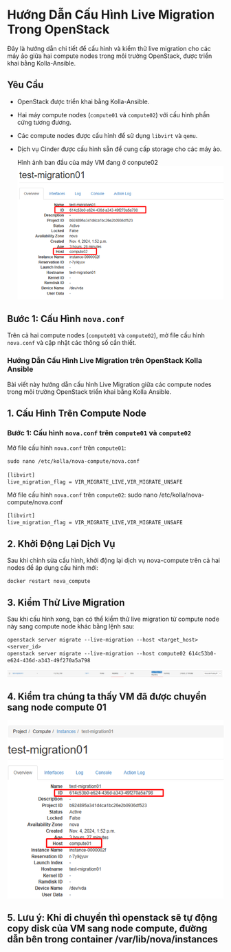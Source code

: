 # Hướng Dẫn Cấu Hình Live Migration Trong OpenStack

Đây là hướng dẫn chi tiết để cấu hình và kiểm thử live migration cho các máy ảo giữa hai compute nodes trong môi trường OpenStack, được triển khai bằng Kolla-Ansible.

## Yêu Cầu

- OpenStack được triển khai bằng Kolla-Ansible.
- Hai máy compute nodes (`compute01` và `compute02`) với cấu hình phần cứng tương đương.
- Các compute nodes được cấu hình để sử dụng `libvirt` và `qemu`.
- Dịch vụ Cinder được cấu hình sẵn để cung cấp storage cho các máy ảo.
  
  Hình ảnh ban đầu của máy VM đang ở conpute02
  ![Command Prompt](https://github.com/cuongnvvietis/NhanHoa/blob/main/Docs/Picture/Openstack/Screenshot_114.png)
  
## Bước 1: Cấu Hình `nova.conf`

Trên cả hai compute nodes (`compute01` và `compute02`), mở file cấu hình `nova.conf` và cập nhật các thông số cần thiết.

### Hướng Dẫn Cấu Hình Live Migration trên OpenStack Kolla Ansible

Bài viết này hướng dẫn cấu hình Live Migration giữa các compute nodes trong môi trường OpenStack triển khai bằng Kolla Ansible.

## 1. Cấu Hình Trên Compute Node

### Bước 1: Cấu hình `nova.conf` trên `compute01` và `compute02`

Mở file cấu hình `nova.conf` trên `compute01`:

    sudo nano /etc/kolla/nova-compute/nova.conf

    [libvirt]
    live_migration_flag = VIR_MIGRATE_LIVE,VIR_MIGRATE_UNSAFE
    
Mở file cấu hình `nova.conf` trên `compute02`:
    sudo nano /etc/kolla/nova-compute/nova.conf

    [libvirt]
    live_migration_flag = VIR_MIGRATE_LIVE,VIR_MIGRATE_UNSAFE
## 2. Khởi Động Lại Dịch Vụ
Sau khi chỉnh sửa cấu hình, khởi động lại dịch vụ nova-compute trên cả hai nodes để áp dụng cấu hình mới:

    docker restart nova_compute
## 3. Kiểm Thử Live Migration
Sau khi cấu hình xong, bạn có thể kiểm thử live migration từ compute node này sang compute node khác bằng lệnh sau:

    openstack server migrate --live-migration --host <target_host> <server_id>    
    openstack server migrate --live-migration --host compute02 614c53b0-e624-436d-a343-49f270a5a798
![Command Prompt](https://github.com/cuongnvvietis/NhanHoa/blob/main/Docs/Picture/Openstack/Screenshot_115.png) 
## 4. Kiểm tra chúng ta thấy VM đã được chuyển sang node compute 01

![Command Prompt](https://github.com/cuongnvvietis/NhanHoa/blob/main/Docs/Picture/Openstack/Screenshot_116.png) 

## 5. Lưu ý: Khi di chuyển thì openstack sẽ tự động copy disk của VM sang node compute, đường dẫn bên trong container /var/lib/nova/instances
